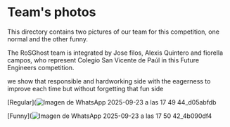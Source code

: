 Team's photos
====

This directory contains two pictures of our team for this competition, one normal and the other funny.

The RoSGhost team is integrated by Jose filos, Alexis Quintero and fiorella campos, who represent Colegio San Vicente de Paúl in this Future Engineers competition.

we show that responsible and hardworking side with the eagerness to improve each time but without forgetting that fun side

[Regular](![Imagen de WhatsApp 2025-09-23 a las 17 49 44_d05abfdb](https://github.com/user-attachments/assets/e22bce25-d07e-4034-8862-08f74c87159b)


[Funny](![Imagen de WhatsApp 2025-09-23 a las 17 50 42_4b090df4](https://github.com/user-attachments/assets/6a4629cf-b137-405f-9359-85e8d57e248e)


